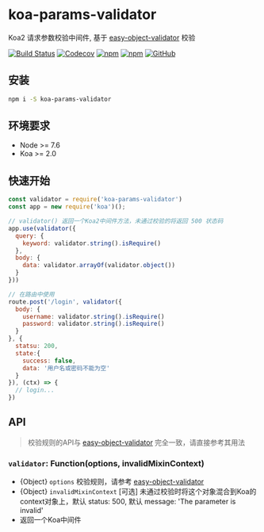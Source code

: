 # koa-params-validator
Koa2 请求参数校验中间件, 基于 [easy-object-validator](https://github.com/peakchen90/easy-object-validator) 校验

[![Build Status](https://travis-ci.org/peakchen90/koa-params-validator.svg?branch=master)](https://travis-ci.org/peakchen90/koa-params-validator)
[![Codecov](https://img.shields.io/codecov/c/github/peakchen90/koa-params-validator.svg)](https://codecov.io/gh/peakchen90/koa-params-validator)
[![npm](https://img.shields.io/npm/v/koa-params-validator.svg)](https://www.npmjs.com/package/koa-params-validator)
[![npm](https://img.shields.io/npm/dt/koa-params-validator.svg)](https://www.npmjs.com/package/koa-params-validator)
[![GitHub](https://img.shields.io/github/license/mashape/apistatus.svg)](https://github.com/peakchen90/koa-params-validator/blob/master/LICENSE)


## 安装
```bash
npm i -S koa-params-validator
```

## 环境要求
- Node >= 7.6
- Koa >= 2.0

## 快速开始
```js
const validator = require('koa-params-validator')
const app = new require('koa')();

// validator() 返回一个Koa2中间件方法，未通过校验的将返回 500 状态码
app.use(validator({
  query: {
    keyword: validator.string().isRequire()
  },
  body: {
    data: validator.arrayOf(validator.object())
  }
}))

// 在路由中使用
route.post('/login', validator({
  body: {
    username: validator.string().isRequire()
    password: validator.string().isRequire()
  }
}, {
  statsu: 200,
  state:{
    success: false,
    data: '用户名或密码不能为空'
  }
}), (ctx) => {
  // login...
})
```

## API
> 校验规则的API与 [easy-object-validator](https://github.com/peakchen90/easy-object-validator) 完全一致，请直接参考其用法

### **`validator`: Function(options, invalidMixinContext)**
  - {Object} `options` 校验规则，请参考 [easy-object-validator](https://github.com/peakchen90/easy-object-validator)
  - {Object} `invalidMixinContext` [可选] 未通过校验时将这个对象混合到Koa的context对象上，默认 status: 500, 默认 message: 'The parameter is invalid'
  - 返回一个Koa中间件


